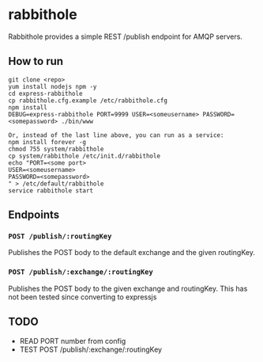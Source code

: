 # rabbithole

Rabbithole provides a simple REST /publish endpoint for AMQP servers.

## How to run

    git clone <repo>
    yum install nodejs npm -y
    cd express-rabbithole
    cp rabbithole.cfg.example /etc/rabbithole.cfg
    npm install
    DEBUG=express-rabbithole PORT=9999 USER=<someusername> PASSWORD=<somepassword> ./bin/www

    Or, instead of the last line above, you can run as a service:
    npm install forever -g
    chmod 755 system/rabbithole
    cp system/rabbithole /etc/init.d/rabbithole
    echo "PORT=<some port>
    USER=<someusername>
    PASSWORD=<somepassword>    
    " > /etc/default/rabbithole
    service rabbithole start

## Endpoints

### `POST /publish/:routingKey`

Publishes the POST body to the default exchange and the given routingKey.

### `POST /publish/:exchange/:routingKey`

Publishes the POST body to the given exchange and routingKey. This has not been tested since converting to expressjs 
## TODO

* READ PORT number from config
* TEST POST /publish/:exchange/:routingKey
